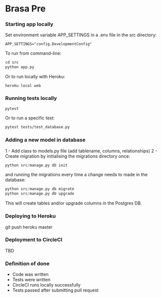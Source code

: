 # Brasa Pre

### Starting app locally

Set environment variable APP_SETTINGS in a .env file in the src directory:
```dotenv
APP_SETTINGS="config.DevelopmentConfig"
```

To run from command-line:
```python
cd src
python app.py
```

Or to run locally with Heroku:
```heroku
heroku local web
```

### Running tests locally
```bash
pytest
```

Or to run a specific test:
```bash
pytest tests/test_database.py
```

### Adding a new model in database

1 - Add class to models.py file (add tablename, columns, relationships)
2 - Create migration by initialising the migrations directory once:

```python
python src/manage.py db init
```

and running the migrations every time a change needs to made in the database:

```python
python src/manage.py db migrate
python src/manage.py db upgrade
```

This will create tables and/or upgrade columns in the Postgres DB.

### Deploying to Heroku

git push heroku master

### Deployment to CircleCI

TBD

### Definition of done

- Code was written
- Tests were written
- CircleCI runs locally successfully
- Tests passed after submitting pull request